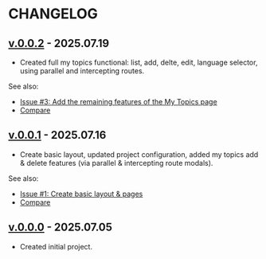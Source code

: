 <!--
 @since 2025.07.05
 @changed 2025.07.19, 16:06
-->

# CHANGELOG

## [v.0.0.2](https://github.com/lilliputten/liolucido/releases/tag/v.0.0.2) - 2025.07.19

- Created full my topics functional: list, add, delte, edit, language selector, using parallel and intercepting routes.

See also:

- [Issue #3: Add the remaining features of the My Topics page](https://github.com/lilliputten/liolucidoissues/3)
- [Compare](https://github.com/lilliputten/liolucidocompare/v.0.0.1...v.0.0.2)

## [v.0.0.1](https://github.com/lilliputten/liolucidoreleases/tag/v.0.0.1) - 2025.07.16

- Create basic layout, updated project configuration, added my topics add & delete features (via parallel & intercepting route modals).

See also:

- [Issue #1: Create basic layout & pages](https://github.com/lilliputten/liolucidoissues/1)
- [Compare](https://github.com/lilliputten/liolucidocompare/v.0.0.0...v.0.0.1)

## [v.0.0.0](https://github.com/lilliputten/liolucidoreleases/tag/v.0.0.0) - 2025.07.05

- Created initial project.
